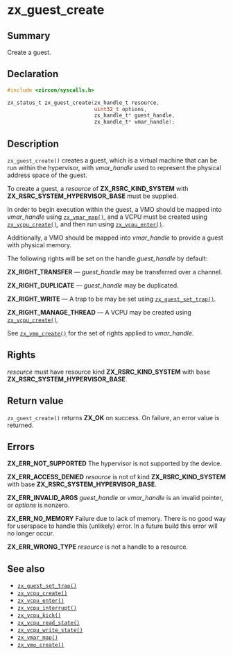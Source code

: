 <!-- Generated by zircon/scripts/update-docs-from-fidl, do not edit! -->
# zx_guest_create

## Summary

Create a guest.

## Declaration

```c
#include <zircon/syscalls.h>

zx_status_t zx_guest_create(zx_handle_t resource,
                            uint32_t options,
                            zx_handle_t* guest_handle,
                            zx_handle_t* vmar_handle);
```

## Description

`zx_guest_create()` creates a guest, which is a virtual machine that can be run
within the hypervisor, with *vmar_handle* used to represent the physical address
space of the guest.

To create a guest, a *resource* of **ZX_RSRC_KIND_SYSTEM** with
**ZX_RSRC_SYSTEM_HYPERVISOR_BASE** must be supplied.

In order to begin execution within the guest, a VMO should be mapped into
*vmar_handle* using [`zx_vmar_map()`], and a VCPU must be created using
[`zx_vcpu_create()`], and then run using [`zx_vcpu_enter()`].

Additionally, a VMO should be mapped into *vmar_handle* to provide a guest with
physical memory.

The following rights will be set on the handle *guest_handle* by default:

**ZX_RIGHT_TRANSFER** &mdash; *guest_handle* may be transferred over a channel.

**ZX_RIGHT_DUPLICATE** &mdash; *guest_handle* may be duplicated.

**ZX_RIGHT_WRITE** &mdash; A trap to be may be set using [`zx_guest_set_trap()`].

**ZX_RIGHT_MANAGE_THREAD** &mdash; A VCPU may be created using [`zx_vcpu_create()`].

See [`zx_vmo_create()`] for the set of rights applied to *vmar_handle*.

## Rights

*resource* must have resource kind **ZX_RSRC_KIND_SYSTEM** with base
**ZX_RSRC_SYSTEM_HYPERVISOR_BASE**.

## Return value

`zx_guest_create()` returns **ZX_OK** on success. On failure, an error value is
returned.

## Errors

**ZX_ERR_NOT_SUPPORTED** The hypervisor is not supported by the device.

**ZX_ERR_ACCESS_DENIED** *resource* is not of kind **ZX_RSRC_KIND_SYSTEM** with
base **ZX_RSRC_SYSTEM_HYPERVISOR_BASE**.

**ZX_ERR_INVALID_ARGS** *guest_handle* or *vmar_handle* is an invalid pointer,
or *options* is nonzero.

**ZX_ERR_NO_MEMORY**  Failure due to lack of memory.
There is no good way for userspace to handle this (unlikely) error.
In a future build this error will no longer occur.

**ZX_ERR_WRONG_TYPE** *resource* is not a handle to a resource.

## See also

 - [`zx_guest_set_trap()`]
 - [`zx_vcpu_create()`]
 - [`zx_vcpu_enter()`]
 - [`zx_vcpu_interrupt()`]
 - [`zx_vcpu_kick()`]
 - [`zx_vcpu_read_state()`]
 - [`zx_vcpu_write_state()`]
 - [`zx_vmar_map()`]
 - [`zx_vmo_create()`]

[`zx_guest_set_trap()`]: guest_set_trap.md
[`zx_vcpu_create()`]: vcpu_create.md
[`zx_vcpu_enter()`]: vcpu_enter.md
[`zx_vcpu_interrupt()`]: vcpu_interrupt.md
[`zx_vcpu_kick()`]: vcpu_kick.md
[`zx_vcpu_read_state()`]: vcpu_read_state.md
[`zx_vcpu_write_state()`]: vcpu_write_state.md
[`zx_vmar_map()`]: vmar_map.md
[`zx_vmo_create()`]: vmo_create.md


